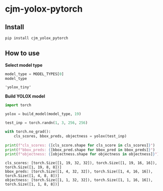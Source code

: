 # cjm-yolox-pytorch

<!-- WARNING: THIS FILE WAS AUTOGENERATED! DO NOT EDIT! -->

## Install

``` sh
pip install cjm_yolox_pytorch
```

## How to use

**Select model type**

``` python
model_type = MODEL_TYPES[0]
model_type
```

    'yolox_tiny'

**Build YOLOX model**

``` python
import torch

yolox = build_model(model_type, 19)

test_inp = torch.randn(1, 3, 256, 256)

with torch.no_grad():
    cls_scores, bbox_preds, objectness = yolox(test_inp)
    
print(f"cls_scores: {[cls_score.shape for cls_score in cls_scores]}")
print(f"bbox_preds: {[bbox_pred.shape for bbox_pred in bbox_preds]}")
print(f"objectness: {[objectness.shape for objectness in objectness]}")
```

    cls_scores: [torch.Size([1, 19, 32, 32]), torch.Size([1, 19, 16, 16]), torch.Size([1, 19, 8, 8])]
    bbox_preds: [torch.Size([1, 4, 32, 32]), torch.Size([1, 4, 16, 16]), torch.Size([1, 4, 8, 8])]
    objectness: [torch.Size([1, 1, 32, 32]), torch.Size([1, 1, 16, 16]), torch.Size([1, 1, 8, 8])]
